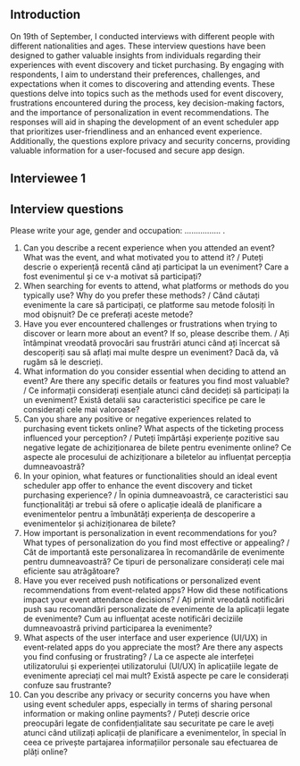 ## Introduction

On 19th of September, I conducted interviews with different people with different nationalities and ages. <span dir="">These interview questions have been designed to gather valuable insights from individuals regarding their experiences with event discovery and ticket purchasing. By engaging with respondents, I aim to understand their preferences, challenges, and expectations when it comes to discovering and attending events. These questions delve into topics such as the methods used for event discovery, frustrations encountered during the process, key decision-making factors, and the importance of personalization in event recommendations. The responses will aid in shaping the development of an event scheduler app that prioritizes user-friendliness and an enhanced event experience. Additionally, the questions explore privacy and security concerns, providing valuable information for a user-focused and secure app design.</span>

## Interviewee 1

## Interview questions

Please write your age, gender and occupation: ................ .

 1. Can you describe a recent experience when you attended an event? What was the event, and what motivated you to attend it? / Puteți descrie o experiență recentă când ați participat la un eveniment? Care a fost evenimentul și ce v-a motivat să participați?
 2. When searching for events to attend, what platforms or methods do you typically use? Why do you prefer these methods? / Când căutați evenimente la care să participați, ce platforme sau metode folosiți în mod obișnuit? De ce preferați aceste metode?
 3. Have you ever encountered challenges or frustrations when trying to discover or learn more about an event? If so, please describe them. / Ați întâmpinat vreodată provocări sau frustrări atunci când ați încercat să descoperiți sau să aflați mai multe despre un eveniment? Dacă da, vă rugăm să le descrieți.
 4. What information do you consider essential when deciding to attend an event? Are there any specific details or features you find most valuable? / Ce informații considerați esențiale atunci când decideți să participați la un eveniment? Există detalii sau caracteristici specifice pe care le considerați cele mai valoroase?
 5. Can you share any positive or negative experiences related to purchasing event tickets online? What aspects of the ticketing process influenced your perception? / Puteți împărtăși experiențe pozitive sau negative legate de achiziționarea de bilete pentru evenimente online? Ce aspecte ale procesului de achiziționare a biletelor au influențat percepția dumneavoastră?
 6. In your opinion, what features or functionalities should an ideal event scheduler app offer to enhance the event discovery and ticket purchasing experience? / În opinia dumneavoastră, ce caracteristici sau funcționalități ar trebui să ofere o aplicație ideală de planificare a evenimentelor pentru a îmbunătăți experiența de descoperire a evenimentelor și achiziționarea de bilete?
 7. How important is personalization in event recommendations for you? What types of personalization do you find most effective or appealing? / Cât de importantă este personalizarea în recomandările de evenimente pentru dumneavoastră? Ce tipuri de personalizare considerați cele mai eficiente sau atrăgătoare?
 8. Have you ever received push notifications or personalized event recommendations from event-related apps? How did these notifications impact your event attendance decisions? / Ați primit vreodată notificări push sau recomandări personalizate de evenimente de la aplicații legate de evenimente? Cum au influențat aceste notificări deciziile dumneavoastră privind participarea la evenimente?
 9. What aspects of the user interface and user experience (UI/UX) in event-related apps do you appreciate the most? Are there any aspects you find confusing or frustrating? / La ce aspecte ale interfeței utilizatorului și experienței utilizatorului (UI/UX) în aplicațiile legate de evenimente apreciați cel mai mult? Există aspecte pe care le considerați confuze sau frustrante?
10. Can you describe any privacy or security concerns you have when using event scheduler apps, especially in terms of sharing personal information or making online payments? / Puteți descrie orice preocupări legate de confidențialitate sau securitate pe care le aveți atunci când utilizați aplicații de planificare a evenimentelor, în special în ceea ce privește partajarea informațiilor personale sau efectuarea de plăți online?